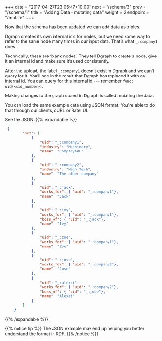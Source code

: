 +++
date = "2017-04-27T23:05:47+10:00"
next = "/schema/3"
prev = "/schema/1"
title = "Adding Data - mutating data"
weight = 2
endpoint = "/mutate"
+++

Now that the schema has been updated we can add data as triples.

Dgraph creates its own internal id’s for nodes, but we need some way to refer to the same node many times in our input data. That’s what `_:company1` does.

Technically, these are ‘blank nodes’. They tell Dgraph to create a node, give it an internal id and make sure it’s used consistently.

After the upload, the label `_:company1` doesn’t exist in
Dgraph and we can’t query for it. You’ll see in the result that
Dgraph has replaced it with an internal id. You can query for this
internal id --- remember `func: uid(<uid_number>)`.

Making changes to the graph stored in Dgraph is called mutating the
data.

You can load the same example data using JSON format. You're able to do that through our clients, cURL or Ratel UI.

See the JSON:
{{% expandable %}}

```JSON
 {
        "set": [
            {
                "uid": "_:company1",
                "industry": "Machinery",
                "name": "CompanyABC"
            },
            {
                "uid": "_:company2",
                "industry": "High Tech",
                "name": "The other company"
            },
            {
                "uid": "_:jack",
                "works_for": { "uid": "_:company1"},
                "name": "Jack"
            },
            {
                "uid": "_:ivy",
                "works_for": { "uid": "_:company1"},
                "boss_of": { "uid": "_:jack"},
                "name": "Ivy"
            },
            {
                "uid": "_:zoe",
                "works_for": { "uid": "_:company1"},
                "name": "Zoe"
            },
            {
                "uid": "_:jose",
                "works_for": { "uid": "_:company2"},
                "name": "Jose"
            },
            {
                "uid": "_:alexei",
                "works_for": { "uid": "_:company2"},
                "boss_of": { "uid": "_:jose"},
                "name": "Alexei"
            }
        ]
    }
```

{{% /expandable %}}

{{% notice tip %}}
The JSON example may end up helping you better understand the format in RDF.
{{% /notice %}}

